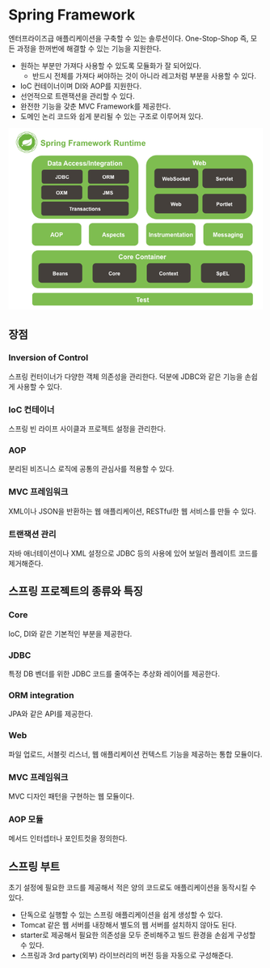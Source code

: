 # Spring Framework

엔터프라이즈급 애플리케이션을 구축할 수 있는 솔루션이다. One-Stop-Shop 즉, 모든 과정을 한꺼번에 해결할 수 있는 기능을 지원한다.

- 원하는 부분만 가져다 사용할 수 있도록 모듈화가 잘 되어있다.
    - 반드시 전체를 가져다 써야하는 것이 아니라 레고처럼 부분을 사용할 수 있다.
- IoC 컨테이너이며 DI와 AOP를 지원한다.
- 선언적으로 트랜잭션을 관리할 수 있다.
- 완전한 기능을 갖춘 MVC Framework를 제공한다.
- 도메인 논리 코드와 쉽게 분리될 수 있는 구조로 이루어져 있다.

![](../../.gitbook/assets/interview/spring/2_10_1___.png)

## 장점

### Inversion of Control

스프링 컨터이너가 다양한 객체 의존성을 관리한다. 덕분에 JDBC와 같은 기능을 손쉽게 사용할 수 있다.

### IoC 컨테이너

스프링 빈 라이프 사이클과 프로젝트 설정을 관리한다.

### AOP

분리된 비즈니스 로직에 공통의 관심사를 적용할 수 있다.

### MVC 프레임워크

XML이나 JSON을 반환하는 웹 애플리케이션, RESTful한 웹 서비스를 만들 수 있다.

### 트랜잭션 관리

자바 애너테이션이나 XML 설정으로 JDBC 등의 사용에 있어 보일러 플레이트 코드를 제거해준다.

## 스프링 프로젝트의 종류와 특징

### Core

IoC, DI와 같은 기본적인 부분을 제공한다.

### JDBC

특정 DB 벤더를 위한 JDBC 코드를 줄여주는 추상화 레이어를 제공한다.

### ORM integration

JPA와 같은 API를 제공한다.

### Web

파일 업로드, 서블릿 리스너, 웹 애플리케이션 컨텍스트 기능을 제공하는 통합 모듈이다.

### MVC 프레임워크

MVC 디자인 패턴을 구현하는 웹 모듈이다.

### AOP 모듈

메서드 인터셉터나 포인트컷을 정의한다.

## 스프링 부트

초기 설정에 필요한 코드를 제공해서 적은 양의 코드로도 애플리케이션을 동작시킬 수 있다.

- 단독으로 실행할 수 있는 스프링 애플리케이션을 쉽게 생성할 수 있다.
- Tomcat 같은 웹 서버를 내장해서 별도의 웹 서버를 설치하지 않아도 된다.
- starter로 제공해서 필요한 의존성을 모두 준비해주고 빌드 환경을 손쉽게 구성할 수 있다.
- 스프링과 3rd party(외부) 라이브러리의 버전 등을 자동으로 구성해준다.